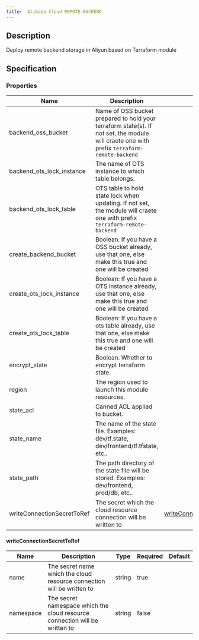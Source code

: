 ```yaml
---
title:  Alibaba Cloud REMOTE-BACKEND
---
```


## Description

Deploy remote backend storage in Aliyun based on Terraform module

## Specification


### Properties

 Name | Description | Type | Required | Default 
 ------------ | ------------- | ------------- | ------------- | ------------- 
 backend_oss_bucket | Name of OSS bucket prepared to hold your terraform state(s). If not set, the module will craete one with prefix `terraform-remote-backend` |  | false |  
 backend_ots_lock_instance | The name of OTS instance to which table belongs. |  | false |  
 backend_ots_lock_table | OTS table to hold state lock when updating. If not set, the module will craete one with prefix `terraform-remote-backend` |  | false |  
 create_backend_bucket | Boolean.  If you have a OSS bucket already, use that one, else make this true and one will be created |  | false |  
 create_ots_lock_instance | Boolean:  If you have a OTS instance already, use that one, else make this true and one will be created |  | false |  
 create_ots_lock_table | Boolean:  If you have a ots table already, use that one, else make this true and one will be created |  | false |  
 encrypt_state | Boolean. Whether to encrypt terraform state. |  | false |  
 region | The region used to launch this module resources. |  | false |  
 state_acl | Canned ACL applied to bucket. |  | false |  
 state_name | The name of the state file. Examples: dev/tf.state, dev/frontend/tf.tfstate, etc.. |  | false |  
 state_path | The path directory of the state file will be stored. Examples: dev/frontend, prod/db, etc.. |  | false |  
 writeConnectionSecretToRef | The secret which the cloud resource connection will be written to | [writeConnectionSecretToRef](#writeConnectionSecretToRef) | false |  


#### writeConnectionSecretToRef

 Name | Description | Type | Required | Default 
 ------------ | ------------- | ------------- | ------------- | ------------- 
 name | The secret name which the cloud resource connection will be written to | string | true |  
 namespace | The secret namespace which the cloud resource connection will be written to | string | false |  
